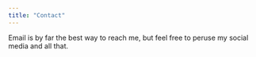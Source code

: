 ```yaml
---
title: "Contact"
---
```


Email is by far the best way to reach me, but feel free to peruse my social media and all that.
